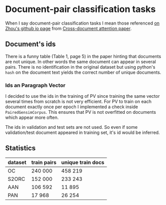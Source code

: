 [cda_paper]: https://aclanthology.org/2020.emnlp-main.407/
# Document-pair classification tasks

When I say document-pair classification tasks I mean those referenced [on Zhou's
github io page](https://xuhuizhou.github.io/Multilevel-Text-Alignment/) from
[Cross-document attention paper][cda_paper].

## Document's ids

There is a funny table (Table 1, page 5) in the paper hinting that documents are
not unique. In other words the same document can appear in several pairs. There
is no identification in the original dataset but using python's `hash` on
the document text yields the correct number of unique documents.

### Ids an Paragraph Vector

I decided to use the ids in the training of PV since training the same vector
several times from scratch is not very efficient. For PV to train on each
document exactly once per epoch I implemented a check inside
`PairedGensimCorpus`. This ensures that PV is not overfitted on documents which
appear more often.

The ids in validation and test sets are not used. So even if some
validation/test document appeared in training set, it's id would be inferred.

## Statistics

dataset | train pairs | unique train docs
---     | ---         | ---
OC      | 240 000     | 458 219
S2ORC   | 152 000     | 233 243
AAN     | 106 592     |  11 895
PAN     |  17 968     |  26 254
